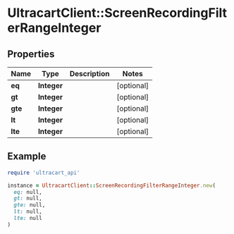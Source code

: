 # UltracartClient::ScreenRecordingFilterRangeInteger

## Properties

| Name | Type | Description | Notes |
| ---- | ---- | ----------- | ----- |
| **eq** | **Integer** |  | [optional] |
| **gt** | **Integer** |  | [optional] |
| **gte** | **Integer** |  | [optional] |
| **lt** | **Integer** |  | [optional] |
| **lte** | **Integer** |  | [optional] |

## Example

```ruby
require 'ultracart_api'

instance = UltracartClient::ScreenRecordingFilterRangeInteger.new(
  eq: null,
  gt: null,
  gte: null,
  lt: null,
  lte: null
)
```

